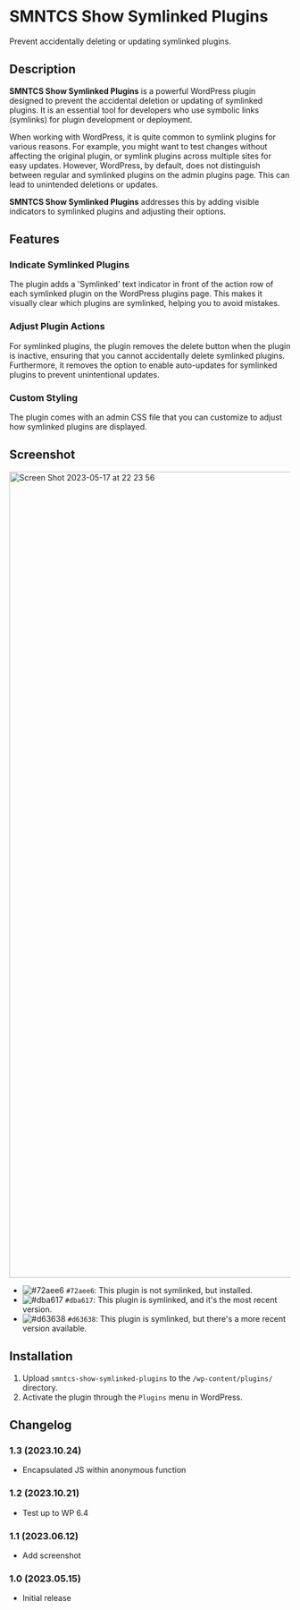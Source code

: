 # SMNTCS Show Symlinked Plugins

Prevent accidentally deleting or updating symlinked plugins.

## Description

**SMNTCS Show Symlinked Plugins** is a powerful WordPress plugin designed to prevent the accidental deletion or updating of symlinked plugins. It is an essential tool for developers who use symbolic links (symlinks) for plugin development or deployment.

When working with WordPress, it is quite common to symlink plugins for various reasons. For example, you might want to test changes without affecting the original plugin, or symlink plugins across multiple sites for easy updates. However, WordPress, by default, does not distinguish between regular and symlinked plugins on the admin plugins page. This can lead to unintended deletions or updates.

**SMNTCS Show Symlinked Plugins** addresses this by adding visible indicators to symlinked plugins and adjusting their options.

## Features

### Indicate Symlinked Plugins

The plugin adds a 'Symlinked' text indicator in front of the action row of each symlinked plugin on the WordPress plugins page. This makes it visually clear which plugins are symlinked, helping you to avoid mistakes.

### Adjust Plugin Actions

For symlinked plugins, the plugin removes the delete button when the plugin is inactive, ensuring that you cannot accidentally delete symlinked plugins. Furthermore, it removes the option to enable auto-updates for symlinked plugins to prevent unintentional updates.

### Custom Styling

The plugin comes with an admin CSS file that you can customize to adjust how symlinked plugins are displayed.

## Screenshot

<img width="1441" alt="Screen Shot 2023-05-17 at 22 23 56" src="https://github.com/nielslange/smntcs-show-symlinked-plugins/assets/3323310/c5e7fcbe-e7c9-4e2d-a026-abfb9d24a4f4">

-   ![#72aee6](https://placehold.co/15x15/72aee6/72aee6.png) `#72aee6`: This plugin is not symlinked, but installed.
-   ![#dba617](https://placehold.co/15x15/dba617/dba617.png) `#dba617`: This plugin is symlinked, and it's the most recent version.
-   ![#d63638](https://placehold.co/15x15/d63638/d63638.png) `#d63638`: This plugin is symlinked, but there's a more recent version available.

## Installation

1. Upload `smntcs-show-symlinked-plugins` to the `/wp-content/plugins/` directory.
2. Activate the plugin through the `Plugins` menu in WordPress.

## Changelog

### 1.3 (2023.10.24)

-   Encapsulated JS within anonymous function

### 1.2 (2023.10.21)

-   Test up to WP 6.4

### 1.1 (2023.06.12)

-   Add screenshot

### 1.0 (2023.05.15)

-   Initial release

